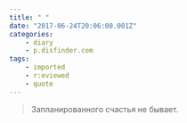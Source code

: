 ```yaml
---
title: " "
date: "2017-06-24T20:06:00.001Z"
categories:
    - diary
    - p.disfinder.com
tags:
    - imported
    - r:eviewed
    - quote
---
```


> Запланированного счастья не бывает.
